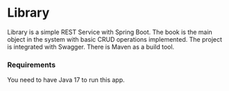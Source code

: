 # Library

Library is a simple REST Service with Spring Boot. The book is the main object in the system with basic CRUD operations implemented. The project is integrated with Swagger. There is Maven as a build tool.

### Requirements

You need to have Java 17 to run this app.


